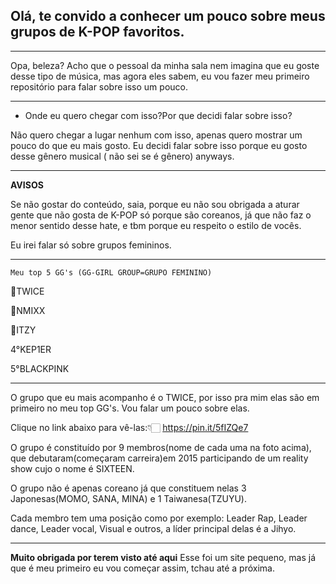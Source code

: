 ## Olá, te convido a conhecer um pouco sobre meus grupos de K-POP favoritos.
___________________________________________________________________________
Opa, beleza? Acho que o pessoal da minha sala nem imagina que eu goste desse tipo de música, mas agora eles sabem, eu vou fazer meu primeiro repositório para falar sobre isso um pouco.
_____________________________________________________________________________________________________________________________________________
* Onde eu quero chegar com isso?Por que decidi falar sobre isso?
 
Não quero chegar a lugar nenhum com isso, apenas quero mostrar um pouco do que eu mais gosto. 
 Eu decidi falar sobre isso porque eu gosto desse gênero musical ( não sei se é gênero) anyways.
_____________________________________________________________________
 
**AVISOS**

Se não gostar do conteúdo, saia, porque eu não sou obrigada a aturar gente que não gosta de K-POP só porque são coreanos, já que não faz o menor sentido desse hate, e tbm porque eu respeito o estilo de vocês.

Eu irei falar só sobre grupos femininos.
____________________________________________________________________________________________________________________________________________________________

```Meu top 5 GG's (GG-GIRL GROUP=GRUPO FEMININO)```

🥇TWICE

🥈NMIXX

🥉ITZY

4°KEP1ER

5°BLACKPINK
_______________________________________________
 
 O grupo que eu mais acompanho é o TWICE, por isso pra mim elas são em primeiro no meu top GG's. Vou falar um pouco sobre elas.

Clique no link abaixo para vê-las:👇🏻
 https://pin.it/5fIZQe7

 O grupo é constituído por 9 membros(nome de cada uma na foto acima), que debutaram(começaram carreira)em 2015 participando de um reality show cujo o nome é SIXTEEN.

 O grupo não é apenas coreano já que constituem nelas 3 Japonesas(MOMO, SANA, MINA) e 1 Taiwanesa(TZUYU).

 Cada membro tem uma posição como por exemplo: Leader Rap, Leader dance, Leader vocal, Visual e outros, a líder principal delas é a Jihyo.
 ___________________________________________________________________________________
 
**Muito obrigada por terem visto até aqui**
 Esse foi um site pequeno, mas já que é meu primeiro eu vou começar assim, tchau até a próxima.


